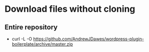 # Download files without cloning
## Entire repository
* curl -L -O https://github.com/AndrewJDawes/wordpress-plugin-boilerplate/archive/master.zip
